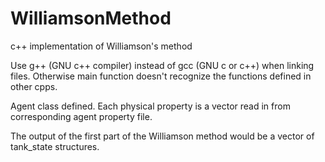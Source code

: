 # WilliamsonMethod
c++ implementation of Williamson's method


Use g++ (GNU c++ compiler) instead of gcc (GNU c or c++) when linking files. Otherwise main function doesn't recognize the functions defined in other cpps.

Agent class defined. Each physical property is a vector read in from corresponding agent property file.

The output of the first part of the Williamson method would be a vector of tank_state structures.
